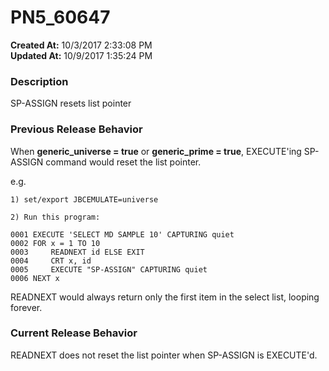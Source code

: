 # PN5_60647

**Created At:** 10/3/2017 2:33:08 PM  
**Updated At:** 10/9/2017 1:35:24 PM  


### Description

SP-ASSIGN resets list pointer



### Previous Release Behavior

When **generic\_universe = true** or **generic\_prime = true**, EXECUTE'ing SP-ASSIGN command would reset the list pointer.

e.g.

```
1) set/export JBCEMULATE=universe

2) Run this program:

0001 EXECUTE 'SELECT MD SAMPLE 10' CAPTURING quiet
0002 FOR x = 1 TO 10
0003     READNEXT id ELSE EXIT
0004     CRT x, id
0005     EXECUTE "SP-ASSIGN" CAPTURING quiet
0006 NEXT x
```

READNEXT would always return only the first item in the select list, looping forever.



### Current Release Behavior

READNEXT does not reset the list pointer when SP-ASSIGN is EXECUTE'd.
